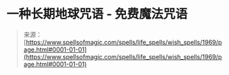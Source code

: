 <!--yml

category: 未分类

date: 2024-06-12 18:35:25

-->

# 一种长期地球咒语 - 免费魔法咒语

> 来源：[https://www.spellsofmagic.com/spells/life_spells/wish_spells/1969/page.html#0001-01-01](https://www.spellsofmagic.com/spells/life_spells/wish_spells/1969/page.html#0001-01-01)
